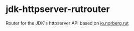 # jdk-httpserver-rutrouter

Router for the JDK's httpserver API based on [io.norberg.rut](https://github.com/danielnorberg/rut)